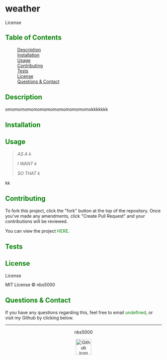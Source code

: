 <h1 style="font-size: 200%;font-weight: bold;">weather</h1>

<img style='height:15px;width:80px;' src='https://img.shields.io/badge/License-MIT-yellow.svg' alt='License badge'/>

<h2 style="color: green;font-size: 150%;font-weight: bold;">Table of Contents</h2>

<div id="table" style="margin-left:3%; color:white">

- [Description](#description)
- [Installation](#installation)
- [Usage](#usage)
- [Contributing](#contributing)
- [Tests](#tests)
- [License](#license)
- [Questions & Contact](#questions)

</div>

<h2 id="description" style="color: green;font-size: 150%;font-weight: bold;">Description</h2>

<p>omomomomomomomomomomomomomokkkkkkk</p>

<h2 id="installation" style="color: green;font-size: 150%;font-weight: bold;">Installation</h2>

<h2 id="usage" style="color: green;font-size: 150%;font-weight: bold;">Usage</h2>

> <span style="font-style:italic">AS A k</span>
> 
> <span style="font-style:italic">I WANT k</span>
>
> <span style="font-style:italic">SO THAT k</span>

<p>kk</p>

<h2 id="contributing" style="color: green;font-size: 150%;font-weight: bold;">Contributing</h2>

<p>To fork this project, click the "fork" button at the top of the repository. Once you've made any amendments, click "Create Pull Request" and your contributions will be reviewed.</p>

<p>You can view the project <a style="text-decoration: none;color:green;" href="https://nbs5000.github.io/weather/" target="_blank">HERE</a>.</p>



<h2 id="tests" style="color: green;font-size: 150%;font-weight: bold;">Tests</h2>

<h2 id="license" style="color: green;font-size: 150%;font-weight: bold;">License</h2>

<img style='height:15px;width:80px;' src='https://img.shields.io/badge/License-MIT-yellow.svg' alt='License badge'/>

MIT License ©️ nbs5000

<h2 id="questions" style="color: green;font-size: 150%;font-weight: bold;">Questions & Contact</h2>

<p>If you have any questions regarding this, feel free to email <a style="text-decoration: none;color:green;" href="mailto:undefined">undefined</a>, or visit my Github by clicking below.</p>

---

<p style="text-align:center;">nbs5000</p>
<p style="text-align:center;"><a href="https://github.com/nbs5000"><img style="height: 50px;width: 50px;" src="https://github.githubassets.com/images/modules/logos_page/GitHub-Mark.png" alt="Github icon"></a></p>


    
